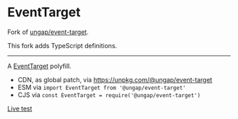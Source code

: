 # EventTarget

Fork of [ungap/event-target](https://github.com/ungap/event-target).

This fork adds TypeScript definitions.

-------

A [EventTarget](https://dom.spec.whatwg.org/#interface-eventtarget) polyfill.

  * CDN, as global patch, via https://unpkg.com/@ungap/event-target
  * ESM via `import EventTarget from '@ungap/event-target'`
  * CJS via `const EventTarget = require('@ungap/event-target')`

[Live test](https://ungap.github.io/event-target/test/)
